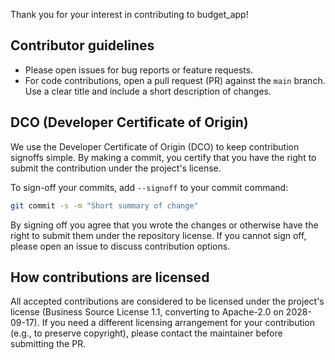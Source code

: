Thank you for your interest in contributing to budget_app!

Contributor guidelines
----------------------
- Please open issues for bug reports or feature requests.
- For code contributions, open a pull request (PR) against the `main`
  branch. Use a clear title and include a short description of changes.

DCO (Developer Certificate of Origin)
-----------------------------------
We use the Developer Certificate of Origin (DCO) to keep contribution
signoffs simple. By making a commit, you certify that you have the
right to submit the contribution under the project's license.

To sign-off your commits, add `--signoff` to your commit command:

```bash
git commit -s -m "Short summary of change"
```

By signing off you agree that you wrote the changes or otherwise have
the right to submit them under the repository license. If you cannot
sign off, please open an issue to discuss contribution options.

How contributions are licensed
-----------------------------
All accepted contributions are considered to be licensed under the
project's license (Business Source License 1.1, converting to Apache-2.0
on 2028-09-17). If you need a different licensing arrangement for your
contribution (e.g., to preserve copyright), please contact the
maintainer before submitting the PR.
